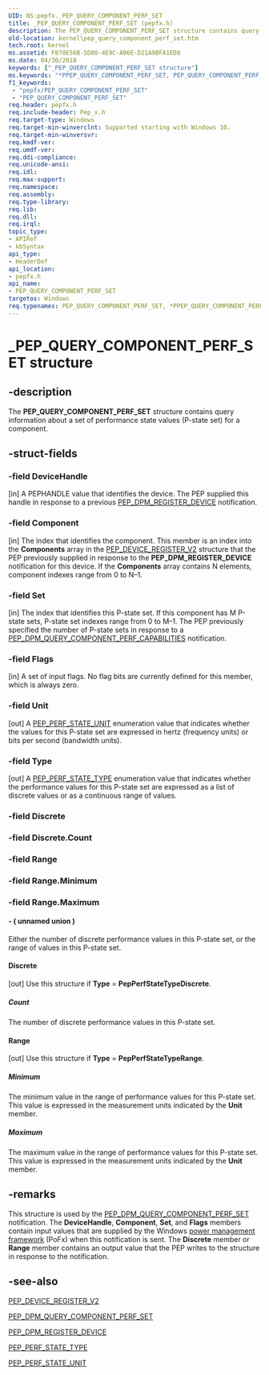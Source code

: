 ```yaml
---
UID: NS:pepfx._PEP_QUERY_COMPONENT_PERF_SET
title: _PEP_QUERY_COMPONENT_PERF_SET (pepfx.h)
description: The PEP_QUERY_COMPONENT_PERF_SET structure contains query information about a set of performance state values (P-state set) for a component.
old-location: kernel\pep_query_component_perf_set.htm
tech.root: kernel
ms.assetid: F870E56B-5D80-4E9C-A06E-D21A9BFA1ED8
ms.date: 04/30/2018
keywords: ["_PEP_QUERY_COMPONENT_PERF_SET structure"]
ms.keywords: "*PPEP_QUERY_COMPONENT_PERF_SET, PEP_QUERY_COMPONENT_PERF_SET, PEP_QUERY_COMPONENT_PERF_SET structure [Kernel-Mode Driver Architecture], PPEP_QUERY_COMPONENT_PERF_SET, PPEP_QUERY_COMPONENT_PERF_SET structure pointer [Kernel-Mode Driver Architecture], _PEP_QUERY_COMPONENT_PERF_SET, kernel.pep_query_component_perf_set, pepfx/PEP_QUERY_COMPONENT_PERF_SET, pepfx/PPEP_QUERY_COMPONENT_PERF_SET"
f1_keywords:
 - "pepfx/PEP_QUERY_COMPONENT_PERF_SET"
 - "PEP_QUERY_COMPONENT_PERF_SET"
req.header: pepfx.h
req.include-header: Pep_x.h
req.target-type: Windows
req.target-min-winverclnt: Supported starting with Windows 10.
req.target-min-winversvr: 
req.kmdf-ver: 
req.umdf-ver: 
req.ddi-compliance: 
req.unicode-ansi: 
req.idl: 
req.max-support: 
req.namespace: 
req.assembly: 
req.type-library: 
req.lib: 
req.dll: 
req.irql: 
topic_type:
- APIRef
- kbSyntax
api_type:
- HeaderDef
api_location:
- pepfx.h
api_name:
- PEP_QUERY_COMPONENT_PERF_SET
targetos: Windows
req.typenames: PEP_QUERY_COMPONENT_PERF_SET, *PPEP_QUERY_COMPONENT_PERF_SET
---
```


# _PEP_QUERY_COMPONENT_PERF_SET structure


## -description


The <b>PEP_QUERY_COMPONENT_PERF_SET</b> structure contains query information about a set of performance state values (P-state set) for a component.


## -struct-fields




### -field DeviceHandle

[in] A PEPHANDLE value that identifies the device. The PEP supplied this handle in response to a previous <a href="https://docs.microsoft.com/windows-hardware/drivers/ddi/pepfx/ns-pepfx-_pep_register_crashdump_device">PEP_DPM_REGISTER_DEVICE</a> notification.


### -field Component

[in] The index that identifies the component. This member is an index into the <b>Components</b> array in the <a href="https://docs.microsoft.com/windows-hardware/drivers/ddi/pepfx/ns-pepfx-_pep_device_register_v2">PEP_DEVICE_REGISTER_V2</a> structure that the PEP previously supplied in response to the <b>PEP_DPM_REGISTER_DEVICE</b> notification for this device. If the <b>Components</b> array contains N elements, component indexes range from 0 to N–1.


### -field Set

[in] The index that identifies this P-state set. If this component has M P-state sets, P-state set indexes range from 0 to M–1. The PEP previously specified the number of P-state sets in response to a <a href="https://docs.microsoft.com/windows-hardware/drivers/ddi/pepfx/ns-pepfx-_pep_query_component_perf_capabilities">PEP_DPM_QUERY_COMPONENT_PERF_CAPABILITIES</a> notification.


### -field Flags

[in] A set of input flags. No flag bits are currently defined for this member, which is always zero.


### -field Unit

[out] A <a href="https://docs.microsoft.com/windows-hardware/drivers/ddi/pepfx/ne-pepfx-_pep_perf_state_unit">PEP_PERF_STATE_UNIT</a> enumeration value that indicates whether the values for this P-state set are expressed in hertz (frequency units) or bits per second (bandwidth units).


### -field Type

[out] A <a href="https://docs.microsoft.com/windows-hardware/drivers/ddi/pepfx/ne-pepfx-_pep_perf_state_type">PEP_PERF_STATE_TYPE</a> enumeration value that indicates whether the performance values for this P-state set are expressed as a list of discrete values or as a continuous range of values.


### -field Discrete

 


### -field Discrete.Count

 


### -field Range

 


### -field Range.Minimum

 


### -field Range.Maximum

 




#### - ( unnamed union )

Either the number of discrete performance values in this P-state set, or the range of values in this P-state set.



#### Discrete

[out] Use this structure if <b>Type</b> = <b>PepPerfStateTypeDiscrete</b>.



##### Count

The number of discrete performance values in this P-state set.



#### Range

[out] Use this structure if <b>Type</b> = <b>PepPerfStateTypeRange</b>.



##### Minimum

The minimum value in the range of performance values for this P-state set. This value is expressed in the measurement units indicated by the <b>Unit</b> member.



##### Maximum

The maximum value in the range of performance values for this P-state set. This value is expressed in the measurement units indicated by the <b>Unit</b> member.


## -remarks



This structure is used by the <a href="https://docs.microsoft.com/windows-hardware/drivers/ddi/pepfx/ns-pepfx-_pep_query_component_perf_set">PEP_DPM_QUERY_COMPONENT_PERF_SET</a> notification. The <b>DeviceHandle</b>, <b>Component</b>, <b>Set</b>, and <b>Flags</b> members contain input values that are supplied by the Windows <a href="https://docs.microsoft.com/windows-hardware/drivers/ddi/index">power management framework</a> (PoFx) when this notification is sent. The <b>Discrete</b> member or <b>Range</b> member contains an output value that the PEP writes to the structure in response to the notification.




## -see-also




<a href="https://docs.microsoft.com/windows-hardware/drivers/ddi/pepfx/ns-pepfx-_pep_device_register_v2">PEP_DEVICE_REGISTER_V2</a>



<a href="https://docs.microsoft.com/windows-hardware/drivers/ddi/pepfx/ns-pepfx-_pep_query_component_perf_set">PEP_DPM_QUERY_COMPONENT_PERF_SET</a>



<a href="https://docs.microsoft.com/windows-hardware/drivers/ddi/pepfx/ns-pepfx-_pep_register_crashdump_device">PEP_DPM_REGISTER_DEVICE</a>



<a href="https://docs.microsoft.com/windows-hardware/drivers/ddi/pepfx/ne-pepfx-_pep_perf_state_type">PEP_PERF_STATE_TYPE</a>



<a href="https://docs.microsoft.com/windows-hardware/drivers/ddi/pepfx/ne-pepfx-_pep_perf_state_unit">PEP_PERF_STATE_UNIT</a>
 

 

